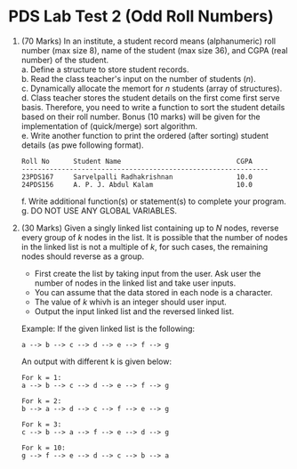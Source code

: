 # PDS Lab Test 2 (Odd Roll Numbers)

1. (70 Marks) In an institute, a student record means (alphanumeric) roll number (max size 8), name of the student (max size 36), and CGPA (real number) of the student.\
   a. Define a structure to store student records.\
   b. Read the class teacher's input on the number of students (_n_).\
   c. Dynamically allocate the memort for _n_ students (array of structures).\
   d. Class teacher stores the student details on the first come first serve basis. Therefore, you need to write a function to sort the student details based on their roll number. Bonus (10 marks) will be given for the implementation of (quick/merge) sort algorithm.\
   e. Write another function to print the ordered (after sorting) student details (as pwe following format).

   ```
   Roll No      Student Name                             CGPA
   --------------------------------------------------------------
   23PDS167     Sarvelpalli Radhakrishnan                10.0
   24PDS156     A. P. J. Abdul Kalam                     10.0
   ```

   f. Write additional function(s) or statement(s) to complete your program.\
   g. DO NOT USE ANY GLOBAL VARIABLES.

2. (30 Marks) Given a singly linked list containing up to _N_ nodes, reverse every group of _k_ nodes in the list. It is possible that the number of nodes in the linked list is not a multiple of _k_, for such cases, the remaining nodes should reverse as a group.

   - First create the list by taking input from the user. Ask user the number of nodes in the linked list and take user inputs.
   - You can assume that the data stored in each node is a character.
   - The value of _k_ whivh is an integer should user input.
   - Output the input linked list and the reversed linked list.

   Example:
   If the given linked list is the following:

   ```
   a --> b --> c --> d --> e --> f --> g
   ```

   An output with different k is given below:

   ```
   For k = 1:
   a --> b --> c --> d --> e --> f --> g

   For k = 2:
   b --> a --> d --> c --> f --> e --> g

   For k = 3:
   c --> b --> a --> f --> e --> d --> g

   For k = 10:
   g --> f --> e --> d --> c --> b --> a
   ```
